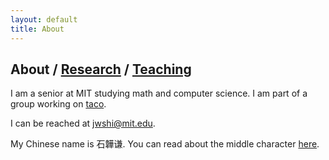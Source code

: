 ```yaml
---
layout: default
title: About
---
```


## About / [Research](https://jwshi21.github.io/research.html) / [Teaching](https://jwshi21.github.io/teaching.html)

I am a senior at MIT studying math and computer science. I am part of a group working on [taco](http://tensor-compiler.org/).

I can be reached at <jwshi@mit.edu>. 

My Chinese name is 石韡谦. You can read about the middle character [here](https://baike.baidu.com/item/%E9%9F%A1).
